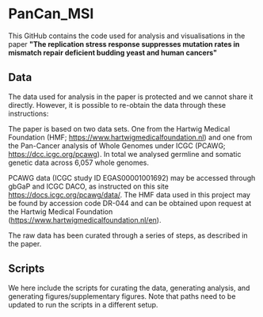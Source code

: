 # PanCan_MSI
This GitHub contains the code used for analysis and visualisations in the paper
**"The replication stress response suppresses mutation rates in mismatch repair deficient budding yeast and human cancers"**

## Data
The data used for analysis in the paper is protected and we cannot share it directly. However, it is possible to re-obtain the data through these instructions:

The paper is based on two data sets. One from the Hartwig Medical Foundation (HMF; https://www.hartwigmedicalfoundation.nl) and one from the Pan-Cancer analysis of Whole Genomes under ICGC (PCAWG; https://dcc.icgc.org/pcawg). In total we analysed germline and somatic genetic data across 6,057 whole genomes.

PCAWG data (ICGC study ID EGAS00001001692) may be accessed through gbGaP and ICGC DACO, as instructed on this site https://docs.icgc.org/pcawg/data/. The HMF data used in this project may be found by accession code DR-044 and can be obtained upon request at the Hartwig Medical Foundation (https://www.hartwigmedicalfoundation.nl/en).

The raw data has been curated through a series of steps, as described in the paper. 

## Scripts
We here include the scripts for curating the data, generating analysis, and generating figures/supplementary figures. Note that paths need to be updated to run the scripts in a different setup.